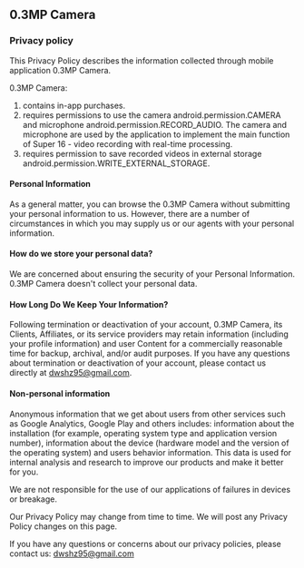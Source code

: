 ## 0.3MP Camera

### Privacy policy

This Privacy Policy describes the information collected through mobile application 0.3MP Camera.

0.3MP Camera:
1. contains in-app purchases.
2. requires permissions to use the camera android.permission.CAMERA and microphone android.permission.RECORD_AUDIO. The camera and microphone are used by the application to implement the main function of Super 16 - video recording with real-time processing.
3. requires permission to save recorded videos in external storage android.permission.WRITE_EXTERNAL_STORAGE.

#### Personal Information

As a general matter, you can browse the 0.3MP Camera without submitting your personal information to us. However, there are a
number of circumstances in which you may supply us or our agents with your personal information.

#### How do we store your personal data?

We are concerned about ensuring the security of your Personal Information. 0.3MP Camera doesn't collect your personal data.

#### How Long Do We Keep Your Information?

Following termination or deactivation of your account, 0.3MP Camera, its Clients, Affiliates, or its service providers may retain
information (including your profile information) and user Content for a commercially reasonable time for backup, archival,
and/or audit purposes. If you have any questions about termination or deactivation of your account, please contact us
directly at dwshz95@gmail.com. 

#### Non-personal information

Anonymous information that we get about users from other services such as Google Analytics, Google Play and others includes: information about the installation (for example, operating system type and application version number), information about the device (hardware model and the version of the operating system) and users behavior information.
This data is used for internal analysis and research to improve our products and make it better for you.

We are not responsible for the use of our applications of failures in devices or breakage.

Our Privacy Policy may change from time to time. We will post any Privacy Policy changes on this page.

If you have any questions or concerns about our privacy policies, please contact us: 
dwshz95@gmail.com
